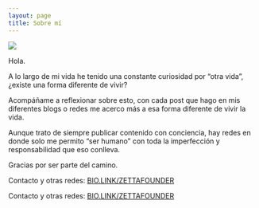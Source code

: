 ```yaml
---
layout: page
title: Sobre mí
---
```


![](https://nyc3.digitaloceanspaces.com/btw-writer-prod/1729065469686%2F1000020265.png)

Hola.

A lo largo de mi vida he tenido una constante curiosidad por “otra vida”, ¿existe una forma diferente de vivir?

Acompáñame a reflexionar sobre esto, con cada post que hago en mis diferentes blogs o redes me acerco más a esa forma diferente de vivir la vida.

Aunque trato de siempre publicar contenido con conciencia, hay redes en donde solo me permito “ser humano” con toda la imperfección y responsabilidad que eso conlleva.

Gracias por ser parte del camino.

Contacto y otras redes: [BIO.LINK/ZETTAFOUNDER](https://bio.link/zettafounder)

Contacto y otras redes: <a href="https://bio.link/zettafounder" target="_blank">BIO.LINK/ZETTAFOUNDER</a>
